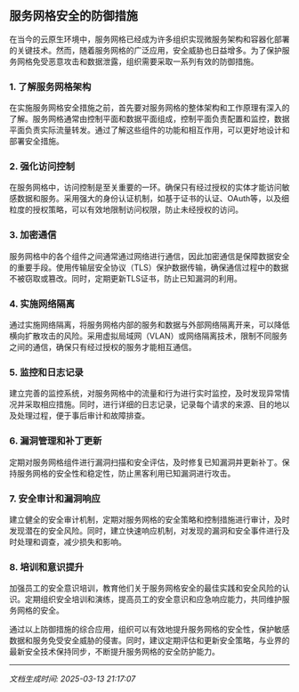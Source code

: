 ## 服务网格安全的防御措施

在当今的云原生环境中，服务网格已经成为许多组织实现微服务架构和容器化部署的关键技术。然而，随着服务网格的广泛应用，安全威胁也日益增多。为了保护服务网格免受恶意攻击和数据泄露，组织需要采取一系列有效的防御措施。

### 1. 了解服务网格架构

在实施服务网格安全措施之前，首先要对服务网格的整体架构和工作原理有深入的了解。服务网格通常由控制平面和数据平面组成，控制平面负责配置和监控，数据平面负责实际流量转发。通过了解这些组件的功能和相互作用，可以更好地设计和部署安全措施。

### 2. 强化访问控制

在服务网格中，访问控制是至关重要的一环。确保只有经过授权的实体才能访问敏感数据和服务。采用强大的身份认证机制，如基于证书的认证、OAuth等，以及细粒度的授权策略，可以有效地限制访问权限，防止未经授权的访问。

### 3. 加密通信

服务网格中的各个组件之间通常通过网络进行通信，因此加密通信是保障数据安全的重要手段。使用传输层安全协议（TLS）保护数据传输，确保通信过程中的数据不被窃取或篡改。同时，定期更新TLS证书，防止已知漏洞的利用。

### 4. 实施网络隔离

通过实施网络隔离，将服务网格内部的服务和数据与外部网络隔离开来，可以降低横向扩散攻击的风险。采用虚拟局域网（VLAN）或网络隔离技术，限制不同服务之间的通信，确保只有经过授权的服务才能相互通信。

### 5. 监控和日志记录

建立完善的监控系统，对服务网格中的流量和行为进行实时监控，及时发现异常情况并采取相应措施。同时，进行详细的日志记录，记录每个请求的来源、目的地以及处理过程，便于事后审计和故障排查。

### 6. 漏洞管理和补丁更新

定期对服务网格组件进行漏洞扫描和安全评估，及时修复已知漏洞并更新补丁。保持服务网格的安全性和稳定性，防止黑客利用已知漏洞进行攻击。

### 7. 安全审计和漏洞响应

建立健全的安全审计机制，定期对服务网格的安全策略和控制措施进行审计，及时发现潜在的安全风险。同时，建立快速响应机制，对发现的漏洞和安全事件进行及时处理和调查，减少损失和影响。

### 8. 培训和意识提升

加强员工的安全意识培训，教育他们关于服务网格安全的最佳实践和安全风险的认识。定期组织安全培训和演练，提高员工的安全意识和应急响应能力，共同维护服务网格的安全。

通过以上防御措施的综合应用，组织可以有效地提升服务网格的安全性，保护敏感数据和服务免受安全威胁的侵害。同时，建议定期评估和更新安全策略，与业界的最新安全技术保持同步，不断提升服务网格的安全防护能力。

---

*文档生成时间: 2025-03-13 21:17:07*
